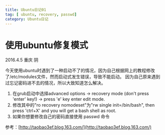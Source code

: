 ```yaml
---
title: Ubuntu日记01
tag: [ ubuntu, recovery, passwd]
category: Ubuntu日记
---
```


# 使用ubuntu修复模式
2016.4.5 重庆 阴

今天使用ubuntu时遇到了一种启动不了的情况，因为自己根据网上的教程修改了/etc/modules文件，然而启动式发生错误，导致不能启动。 因为自己原来遇到过忘记密码进不去的情况，所以大致知道怎么解决。

1. 在grub启动中选择advanced options -> recovery mode (don't press 'enter' key!) -> press 'e' key enter edit mode.
2. 修改其中的"ro recovery nomodeset"为"rw single init=/bin/bash", then press 'ctrl+X' and you will get a bash shell as root.
3. 如果你想要修改自己的密码直接使用 passwd 命令

参考：[http://taobao3ef.blog.163.com/](http://taobao3ef.blog.163.com/)